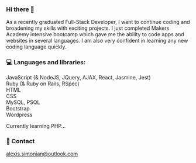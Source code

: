 ### Hi there 👋

As a recently graduated Full-Stack Developer, I want to continue coding and broadening my skills with exciting projects.
I just completed Makers Academy intensive bootcamp which gave me the ability to code apps and websites in several languages. I am also very confident in learning any new coding language quickly.

### 💻 Languages and libraries:

JavaScript (& NodeJS, JQuery, AJAX, React, Jasmine, Jest)<br>
Ruby (& Ruby on Rails, RSpec)<br>
HTML<br>
CSS<br>
MySQL, PSQL<br>
Bootstrap<br>
Wordpress<br>

Currently learning PHP...

### 📧 Contact

alexis.simonian@outlook.com
